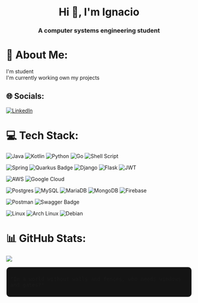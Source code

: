 <h1 align="center">Hi 👋, I'm Ignacio</h1>
<h3 align="center">A computer systems engineering student</h3>

# 💫 About Me:
I'm student <br>
I'm currently working own my projects<br>

## 🌐 Socials:
[![LinkedIn](https://img.shields.io/badge/LinkedIn-%230077B5.svg?logo=linkedin&logoColor=white)](https://linkedin.com/in/ignacio-garcia-isc) 

# 💻 Tech Stack:
![Java](https://img.shields.io/badge/java-%23ED8B00.svg?style=for-the-badge&logo=openjdk&logoColor=black) ![Kotlin](https://img.shields.io/badge/kotlin-%237F52FF.svg?style=for-the-badge&logo=kotlin&logoColor=white) ![Python](https://img.shields.io/badge/python-3670A0?style=for-the-badge&logo=python&logoColor=ffdd54) ![Go](https://img.shields.io/badge/go-%2300ADD8.svg?style=for-the-badge&logo=go&logoColor=white) ![Shell Script](https://img.shields.io/badge/shell_script-%23121011.svg?style=for-the-badge&logo=gnu-bash&logoColor=white) 

![Spring](https://img.shields.io/badge/spring-%236DB33F.svg?style=for-the-badge&logo=spring&logoColor=white) ![Quarkus Badge](https://img.shields.io/badge/Quarkus-4695EB?logo=quarkus&logoColor=fff&style=for-the-badge) ![Django](https://img.shields.io/badge/django-%23092E20.svg?style=for-the-badge&logo=django&logoColor=white) ![Flask](https://img.shields.io/badge/Flask-000000?style=for-the-badge&logo=flask&logoColor=white)
![JWT](https://img.shields.io/badge/JWT-black?style=for-the-badge&logo=JSON%20web%20tokens) 

![AWS](https://img.shields.io/badge/AWS-%23FF9900.svg?style=for-the-badge&logo=amazon-aws&logoColor=white) ![Google Cloud](https://img.shields.io/badge/GoogleCloud-%234285F4.svg?style=for-the-badge&logo=google-cloud&logoColor=white) 

![Postgres](https://img.shields.io/badge/postgres-%23316192.svg?style=for-the-badge&logo=postgresql&logoColor=white) ![MySQL](https://img.shields.io/badge/mysql-%2300000f.svg?style=for-the-badge&logo=mysql&logoColor=white) ![MariaDB](https://img.shields.io/badge/MariaDB-003545?style=for-the-badge&logo=mariadb&logoColor=white) ![MongoDB](https://img.shields.io/badge/MongoDB-%234ea94b.svg?style=for-the-badge&logo=mongodb&logoColor=white) ![Firebase](https://img.shields.io/badge/firebase-%23039BE5.svg?style=for-the-badge&logo=firebase)

![Postman](https://img.shields.io/badge/Postman-FF6C37?style=for-the-badge&logo=postman&logoColor=white) ![Swagger Badge](https://img.shields.io/badge/Swagger-85EA2D?logo=swagger&logoColor=000&style=for-the-badge)

![Linux](https://img.shields.io/badge/Linux-FCC624?style=for-the-badge&logo=linux&logoColor=black) ![Arch Linux](https://img.shields.io/badge/Arch_Linux-1793D1?style=for-the-badge&logo=arch-linux&logoColor=white) ![Debian](https://img.shields.io/badge/Debian-A81D33?style=for-the-badge&logo=debian&logoColor=white)

# 📊 GitHub Stats:
![](https://github-readme-stats.vercel.app/api/top-langs/?username=IgnacioRosas172&theme=dark&hide_border=false&include_all_commits=false&count_private=false&layout=compact)

<div style="border: 1px solid #ddd; border-radius: 10px; padding: 10px ; background-color: #141414; font-family: monospace">
  <p>"In a world without walls and fences, who needs windows and gates?"</p>
</div>
